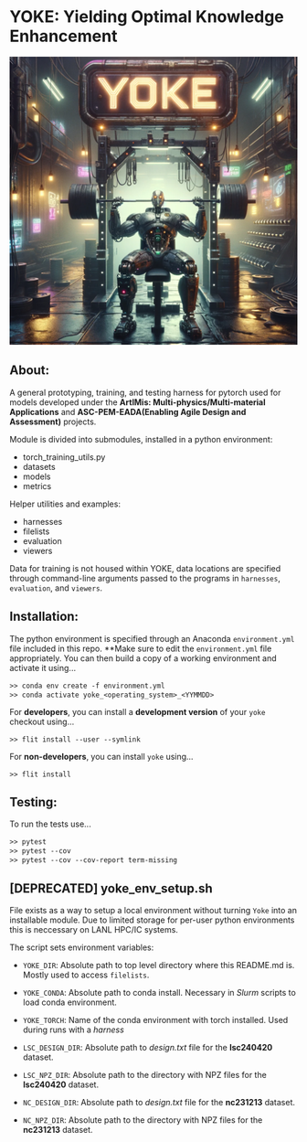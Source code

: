 YOKE: Yielding Optimal Knowledge Enhancement
============================================

![Get YOKEd!](./YOKE_DALLE_512x512.png)


About:
------

A general prototyping, training, and testing harness for pytorch used
for models developed under the **ArtIMis: Multi-physics/Multi-material
Applications** and **ASC-PEM-EADA(Enabling Agile Design and Assessment)**
projects.

Module is divided into submodules, installed in a python environment:

- torch_training_utils.py
- datasets
- models
- metrics

Helper utilities and examples:

- harnesses
- filelists
- evaluation
- viewers

Data for training is not housed within YOKE, data locations are
specified through command-line arguments passed to the programs in
`harnesses`, `evaluation`, and `viewers`.


Installation:
-------------

The python environment is specified through an Anaconda
`environment.yml` file included in this repo. **Make sure to edit the
`environment.yml` file appropriately. You can then build a copy of a
working environment and activate it using...

```
>> conda env create -f environment.yml
>> conda activate yoke_<operating_system>_<YYMMDD>
```

For **developers**, you can install a **development version** of your
`yoke` checkout using...

```
>> flit install --user --symlink
```

For **non-developers**, you can install `yoke` using...

```
>> flit install
```

Testing:
--------

To run the tests use...

```
>> pytest
>> pytest --cov
>> pytest --cov --cov-report term-missing
```

[DEPRECATED] **yoke_env_setup.sh**
--------------------------------

File exists as a way to setup a local environment without turning
`Yoke` into an installable module. Due to limited storage for per-user
python environments this is neccessary on LANL HPC/IC systems.

The script sets environment variables:

- `YOKE_DIR`: Absolute path to top level directory where this
  README.md is. Mostly used to access `filelists`.

- `YOKE_CONDA`: Absolute path to conda install. Necessary in *Slurm*
  scripts to load conda environment.

- `YOKE_TORCH`: Name of the conda environment with torch
  installed. Used during runs with a *harness*

- `LSC_DESIGN_DIR`: Absolute path to *design.txt* file for the
  **lsc240420** dataset.

- `LSC_NPZ_DIR`: Absolute path to the directory with NPZ files for the
  **lsc240420** dataset.

- `NC_DESIGN_DIR`: Absolute path to *design.txt* file for the
  **nc231213** dataset.

- `NC_NPZ_DIR`: Absolute path to the directory with NPZ files for the
  **nc231213** dataset.
